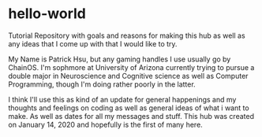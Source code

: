 # hello-world
Tutorial Repository with goals and reasons for making this hub as well as any ideas that I come up with that I would like to try. 

My Name is Patrick Hsu, but any gaming handles I use usually go by ChainOS. I'm sophmore at University of Arizona currently trying to pursue a double major in Neuroscience and Cognitive science as well as Computer Programming, though I'm doing rather poorly in the latter. 

I think I'll use this as kind of an update for general happenings and my thoughts and feelings on coding as well as general ideas of what i want to make. As well as dates for all my messages and stuff. This hub was created on January 14, 2020 and hopefully is the first of many here. 
